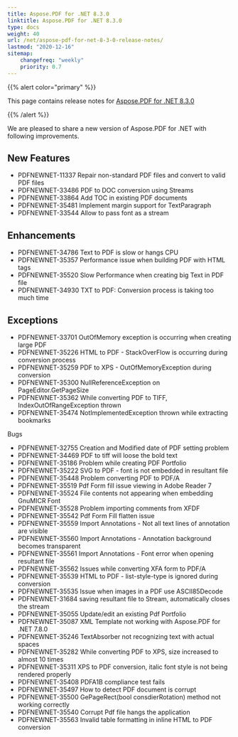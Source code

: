 ```yaml
---
title: Aspose.PDF for .NET 8.3.0
linktitle: Aspose.PDF for .NET 8.3.0
type: docs
weight: 40
url: /net/aspose-pdf-for-net-8-3-0-release-notes/
lastmod: "2020-12-16"
sitemap:
    changefreq: "weekly"
    priority: 0.7
---
```


{{% alert color="primary" %}}

This page contains release notes for [Aspose.PDF for .NET 8.3.0](http://www.aspose.com/downloads/pdf/net/new-releases/aspose.pdf-for-.net-8.3.0/)

{{% /alert %}}

We are pleased to share a new version of Aspose.PDF for .NET with following improvements.
## **New Features**
- PDFNEWNET-11337 Repair non-standard PDF files and convert to valid PDF files
- PDFNEWNET-33486 PDF to DOC conversion using Streams
- PDFNEWNET-33864 Add TOC in existing PDF documents
- PDFNEWNET-35481 Implement margin support for TextParagraph
- PDFNEWNET-33544 Allow to pass font as a stream
## **Enhancements**
- PDFNEWNET-34786 Text to PDF is slow or hangs CPU
- PDFNEWNET-35357 Performance issue when building PDF with HTML tags
- PDFNEWNET-35520 Slow Performance when creating big Text in PDF file
- PDFNEWNET-34930 TXT to PDF: Conversion process is taking too much time
## **Exceptions**
- PDFNEWNET-33701 OutOfMemory exception is occurring when creating large PDF
- PDFNEWNET-35226 HTML to PDF - StackOverFlow is occurring during conversion process
- PDFNEWNET-35259 PDF to XPS - OutOfMemoryException during conversion
- PDFNEWNET-35300 NullReferenceException on PageEditor.GetPageSize
- PDFNEWNET-35362 While converting PDF to TIFF, IndexOutOfRangeException thrown
- PDFNEWNET-35474 NotImplementedException thrown while extracting bookmarks

Bugs

- PDFNEWNET-32755 Creation and Modified date of PDF setting problem
- PDFNEWNET-34469 PDF to tiff will loose the bold text
- PDFNEWNET-35186 Problem while creating PDF Portfolio
- PDFNEWNET-35222 SVG to PDF - font is not embedded in resultant file
- PDFNEWNET-35448 Problem converting PDF to PDF/A
- PDFNEWNET-35519 Pdf Form fill issue viewing in Adobe Reader 7
- PDFNEWNET-35524 File contents not appearing when embedding GnuMICR Font
- PDFNEWNET-35528 Problem importing comments from XFDF
- PDFNEWNET-35542 Pdf Form Fill flatten issue
- PDFNEWNET-35559 Import Annotations - Not all text lines of annotation are visible
- PDFNEWNET-35560 Import Annotations - Annotation background becomes transparent
- PDFNEWNET-35561 Import Annotations - Font error when opening resultant file
- PDFNEWNET-35562 Issues while converting XFA form to PDF/A
- PDFNEWNET-35539 HTML to PDF - list-style-type is ignored during conversion
- PDFNEWNET-35535 Issue when images in a PDF use ASCII85Decode
- PDFNEWNET-31684 saving resultant file to Stream, automatically closes the stream
- PDFNEWNET-35055 Update/edit an existing Pdf Portfolio
- PDFNEWNET-35087 XML Template not working with Aspose.PDF for .NET 7.8.0
- PDFNEWNET-35246 TextAbsorber not recognizing text with actual spaces
- PDFNEWNET-35282 While converting PDF to XPS, size increased to almost 10 times
- PDFNEWNET-35311 XPS to PDF conversion, italic font style is not being rendered properly
- PDFNEWNET-35408 PDFA1B compliance test fails
- PDFNEWNET-35497 How to detect PDF document is corrupt
- PDFNEWNET-35500 GePageRect(bool consdierRotation) method not working correctly
- PDFNEWNET-35540 Corrupt Pdf file hangs the application
- PDFNEWNET-35563 Invalid table formatting in inline HTML to PDF conversion
